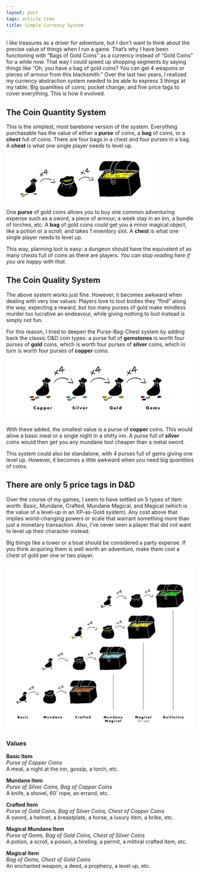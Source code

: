 ```yaml
---
layout: post
tags: article item
title: Simple Currency System
---
```



I like treasures as a driver for adventure, but I don't want to think about the precise value of things when I run a game. That’s why I have been functioning with “Bags of Gold Coins” as a currency instead of “Gold Coins” for a while now. That way I could speed up shopping segments by saying things like “Oh, you have a bag of gold coins? You can get 4 weapons or pieces of armour from this blacksmith.” Over the last two years, I realized my currency abstraction system needed to be able to express 3 things at my table: Big quantities of coins; pocket change; and five price tags to cover everything. This is how it evolved.

## The Coin Quantity System
This is the simplest, most barebone version of the system. Everything purchasable has the value of either a **purse** of coins, a **bag** of coins, or a **chest** full of coins. There are four bags in a chest and four purses in a bag. A **chest** is what one single player needs to level up.

<img align="center" width=400px src="/images/TreasureGold.png">

One **purse** of gold coins allows you to buy one common adventuring expense such as a sword, a piece of armour, a week stay in an inn, a bundle of torches, etc. A **bag** of gold coins could get you a minor magical object, like a potion or a scroll, and takes 1 inventory slot. A **chest** is what one single player needs to level up.

This way, planning loot is easy: a dungeon should have the equivalent of as many chests full of coins as there are players. _You can stop reading here if you are happy with that._

## The Coin Quality System
The above system works just fine. However, it becomes awkward when dealing with very low values: Players love to loot bodies they “find” along the way, expecting a reward, but too many purses of gold make mindless murder too lucrative an endeavour, while giving nothing to loot instead is simply not fun.

For this reason, I tried to deepen the Purse-Bag-Chest system by adding back the classic D&D coin types: a purse full of **gemstones** is worth four purses of **gold** coins, which is worth four purses of **silver** coins, which in turn is worth four purses of **copper** coins.

<img align="center" width=500px src="/images/TreasureMineral.png">

With these added, the smallest value is a purse of **copper** coins. This would allow a basic meal or a single night in a shitty inn. A purse full of **silver** coins would then get you any mundane tool cheaper than a metal sword. 

This system could also be standalone, with 4 purses full of gems giving one level up. However, it becomes a little awkward when you need big _quantities_ of coins.

## There are only 5 price tags in D&D
Over the course of my games, I seem to have settled on 5 types of item worth: Basic, Mundane, Crafted, Mundane Magical, and Magical (which is the value of a level-up in an XP-as-Gold system). Any cost above that implies world-changing powers or scale that warrant something more than just a monetary transaction. Also, I’ve never seen a player that did not want to level up their character instead.

Big things like a tower or a boat should be considered a party expense. If you think acquiring them is well worth an adventure, make them cost a chest of gold per one or two player.

<img align="center" width=650px src="/images/TreasureChart.png">

### Values

**Basic Item** <br>
_Purse of Copper Coins_ <br>
A meal, a night at the inn, gossip, a torch, etc.

**Mundane Item** <br>
_Purse of Silver Coins, Bag of Copper Coins_ <br>
A knife, a shovel, 60’ rope, an errand, etc.

**Crafted Item** <br>
_Purse of Gold Coins, Bag of Silver Coins, Chest of Copper Coins_ <br>
A sword, a helmet, a breastplate, a horse, a luxury item, a bribe, etc.

**Magical Mundane Item** <br>
_Purse of Gems, Bag of Gold Coins, Chest of Silver Coins_ <br>
A potion, a scroll, a poison, a hireling, a permit, a mithral crafted item, etc.

**Magical Item** <br>
_Bag of Gems, Chest of Gold Coins_ <br>
An enchanted weapon, a deed, a prophecy, a level up, etc.


